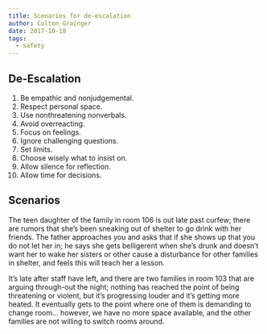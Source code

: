 ```yaml
---
title: Scenarios for de-escalation 
author: Colton Grainger
date: 2017-10-18
tags: 
  - safety 
---
```


## De-Escalation

1. Be empathic and nonjudgemental.
2. Respect personal space.
3. Use nonthreatening nonverbals.
4. Avoid overreacting.
5. Focus on feelings.
6. Ignore challenging questions.
7. Set limits.
8. Choose wisely what to insist on.
9. Allow silence for reflection.
10. Allow time for decisions.

## Scenarios

The teen daughter of the family in room 106  is out late past curfew; there are rumors that she’s been sneaking out of shelter to go drink with her friends. The father approaches you and asks that if she shows up that you do not let her in; he says she gets belligerent when she’s drunk and doesn’t want her to wake her sisters or other cause a disturbance for other families in shelter, and feels this will teach her a lesson. 

It’s late after staff have left, and there are two families in room 103 that are arguing through-out the night; nothing has reached the point of being threatening or violent, but it’s progressing louder and it’s getting more heated. It eventually gets to the point where one of them is demanding to change room... however, we have no more space available, and the other families are not willing to switch rooms around. 

